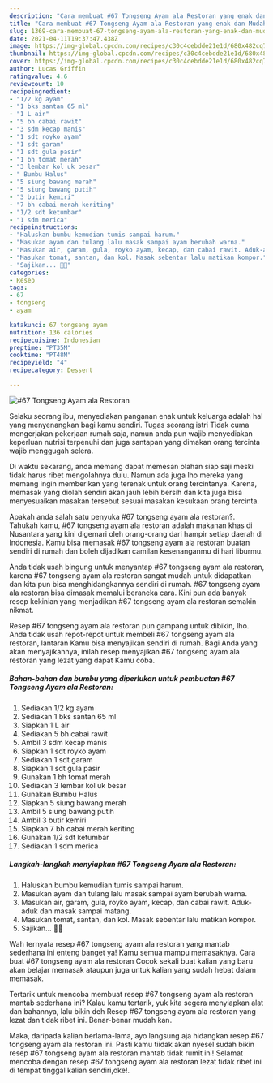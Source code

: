 ```yaml
---
description: "Cara membuat #67 Tongseng Ayam ala Restoran yang enak dan Mudah Dibuat"
title: "Cara membuat #67 Tongseng Ayam ala Restoran yang enak dan Mudah Dibuat"
slug: 1369-cara-membuat-67-tongseng-ayam-ala-restoran-yang-enak-dan-mudah-dibuat
date: 2021-04-11T19:37:47.438Z
image: https://img-global.cpcdn.com/recipes/c30c4cebdde21e1d/680x482cq70/67-tongseng-ayam-ala-restoran-foto-resep-utama.jpg
thumbnail: https://img-global.cpcdn.com/recipes/c30c4cebdde21e1d/680x482cq70/67-tongseng-ayam-ala-restoran-foto-resep-utama.jpg
cover: https://img-global.cpcdn.com/recipes/c30c4cebdde21e1d/680x482cq70/67-tongseng-ayam-ala-restoran-foto-resep-utama.jpg
author: Lucas Griffin
ratingvalue: 4.6
reviewcount: 10
recipeingredient:
- "1/2 kg ayam"
- "1 bks santan 65 ml"
- "1 L air"
- "5 bh cabai rawit"
- "3 sdm kecap manis"
- "1 sdt royko ayam"
- "1 sdt garam"
- "1 sdt gula pasir"
- "1 bh tomat merah"
- "3 lembar kol uk besar"
- " Bumbu Halus"
- "5 siung bawang merah"
- "5 siung bawang putih"
- "3 butir kemiri"
- "7 bh cabai merah keriting"
- "1/2 sdt ketumbar"
- "1 sdm merica"
recipeinstructions:
- "Haluskan bumbu kemudian tumis sampai harum."
- "Masukan ayam dan tulang lalu masak sampai ayam berubah warna."
- "Masukan air, garam, gula, royko ayam, kecap, dan cabai rawit. Aduk-aduk dan masak sampai matang."
- "Masukan tomat, santan, dan kol. Masak sebentar lalu matikan kompor."
- "Sajikan... 👩‍🍳"
categories:
- Resep
tags:
- 67
- tongseng
- ayam

katakunci: 67 tongseng ayam 
nutrition: 136 calories
recipecuisine: Indonesian
preptime: "PT35M"
cooktime: "PT48M"
recipeyield: "4"
recipecategory: Dessert

---
```



![#67 Tongseng Ayam ala Restoran](https://img-global.cpcdn.com/recipes/c30c4cebdde21e1d/680x482cq70/67-tongseng-ayam-ala-restoran-foto-resep-utama.jpg)

Selaku seorang ibu, menyediakan panganan enak untuk keluarga adalah hal yang menyenangkan bagi kamu sendiri. Tugas seorang istri Tidak cuma mengerjakan pekerjaan rumah saja, namun anda pun wajib menyediakan keperluan nutrisi terpenuhi dan juga santapan yang dimakan orang tercinta wajib menggugah selera.

Di waktu  sekarang, anda memang dapat memesan olahan siap saji meski tidak harus ribet mengolahnya dulu. Namun ada juga lho mereka yang memang ingin memberikan yang terenak untuk orang tercintanya. Karena, memasak yang diolah sendiri akan jauh lebih bersih dan kita juga bisa menyesuaikan masakan tersebut sesuai masakan kesukaan orang tercinta. 



Apakah anda salah satu penyuka #67 tongseng ayam ala restoran?. Tahukah kamu, #67 tongseng ayam ala restoran adalah makanan khas di Nusantara yang kini digemari oleh orang-orang dari hampir setiap daerah di Indonesia. Kamu bisa memasak #67 tongseng ayam ala restoran buatan sendiri di rumah dan boleh dijadikan camilan kesenanganmu di hari liburmu.

Anda tidak usah bingung untuk menyantap #67 tongseng ayam ala restoran, karena #67 tongseng ayam ala restoran sangat mudah untuk didapatkan dan kita pun bisa menghidangkannya sendiri di rumah. #67 tongseng ayam ala restoran bisa dimasak memalui beraneka cara. Kini pun ada banyak resep kekinian yang menjadikan #67 tongseng ayam ala restoran semakin nikmat.

Resep #67 tongseng ayam ala restoran pun gampang untuk dibikin, lho. Anda tidak usah repot-repot untuk membeli #67 tongseng ayam ala restoran, lantaran Kamu bisa menyajikan sendiri di rumah. Bagi Anda yang akan menyajikannya, inilah resep menyajikan #67 tongseng ayam ala restoran yang lezat yang dapat Kamu coba.

<!--inarticleads1-->

##### Bahan-bahan dan bumbu yang diperlukan untuk pembuatan #67 Tongseng Ayam ala Restoran:

1. Sediakan 1/2 kg ayam
1. Sediakan 1 bks santan 65 ml
1. Siapkan 1 L air
1. Sediakan 5 bh cabai rawit
1. Ambil 3 sdm kecap manis
1. Siapkan 1 sdt royko ayam
1. Sediakan 1 sdt garam
1. Siapkan 1 sdt gula pasir
1. Gunakan 1 bh tomat merah
1. Sediakan 3 lembar kol uk besar
1. Gunakan  Bumbu Halus
1. Siapkan 5 siung bawang merah
1. Ambil 5 siung bawang putih
1. Ambil 3 butir kemiri
1. Siapkan 7 bh cabai merah keriting
1. Gunakan 1/2 sdt ketumbar
1. Sediakan 1 sdm merica




<!--inarticleads2-->

##### Langkah-langkah menyiapkan #67 Tongseng Ayam ala Restoran:

1. Haluskan bumbu kemudian tumis sampai harum.
1. Masukan ayam dan tulang lalu masak sampai ayam berubah warna.
1. Masukan air, garam, gula, royko ayam, kecap, dan cabai rawit. Aduk-aduk dan masak sampai matang.
1. Masukan tomat, santan, dan kol. Masak sebentar lalu matikan kompor.
1. Sajikan... 👩‍🍳




Wah ternyata resep #67 tongseng ayam ala restoran yang mantab sederhana ini enteng banget ya! Kamu semua mampu memasaknya. Cara buat #67 tongseng ayam ala restoran Cocok sekali buat kalian yang baru akan belajar memasak ataupun juga untuk kalian yang sudah hebat dalam memasak.

Tertarik untuk mencoba membuat resep #67 tongseng ayam ala restoran mantab sederhana ini? Kalau kamu tertarik, yuk kita segera menyiapkan alat dan bahannya, lalu bikin deh Resep #67 tongseng ayam ala restoran yang lezat dan tidak ribet ini. Benar-benar mudah kan. 

Maka, daripada kalian berlama-lama, ayo langsung aja hidangkan resep #67 tongseng ayam ala restoran ini. Pasti kamu tiidak akan nyesel sudah bikin resep #67 tongseng ayam ala restoran mantab tidak rumit ini! Selamat mencoba dengan resep #67 tongseng ayam ala restoran lezat tidak ribet ini di tempat tinggal kalian sendiri,oke!.

